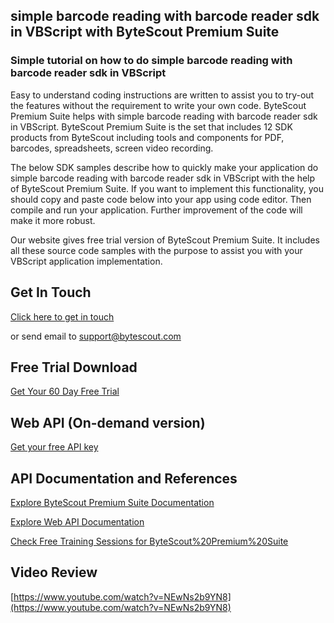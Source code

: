 ## simple barcode reading with barcode reader sdk in VBScript with ByteScout Premium Suite

### Simple tutorial on how to do simple barcode reading with barcode reader sdk in VBScript

Easy to understand coding instructions are written to assist you to try-out the features without the requirement to write your own code. ByteScout Premium Suite helps with simple barcode reading with barcode reader sdk in VBScript. ByteScout Premium Suite is the set that includes 12 SDK products from ByteScout including tools and components for PDF, barcodes, spreadsheets, screen video recording.

The below SDK samples describe how to quickly make your application do simple barcode reading with barcode reader sdk in VBScript with the help of ByteScout Premium Suite. If you want to implement this functionality, you should copy and paste code below into your app using code editor. Then compile and run your application. Further improvement of the code will make it more robust.

Our website gives free trial version of ByteScout Premium Suite. It includes all these source code samples with the purpose to assist you with your VBScript application implementation.

## Get In Touch

[Click here to get in touch](https://bytescout.zendesk.com/hc/en-us/requests/new?subject=ByteScout%20Premium%20Suite%20Question)

or send email to [support@bytescout.com](mailto:support@bytescout.com?subject=ByteScout%20Premium%20Suite%20Question) 

## Free Trial Download

[Get Your 60 Day Free Trial](https://bytescout.com/download/web-installer?utm_source=github-readme)

## Web API (On-demand version)

[Get your free API key](https://pdf.co/documentation/api?utm_source=github-readme)

## API Documentation and References

[Explore ByteScout Premium Suite Documentation](https://bytescout.com/documentation/index.html?utm_source=github-readme)

[Explore Web API Documentation](https://pdf.co/documentation/api?utm_source=github-readme)

[Check Free Training Sessions for ByteScout%20Premium%20Suite](https://academy.bytescout.com/)

## Video Review

[https://www.youtube.com/watch?v=NEwNs2b9YN8](https://www.youtube.com/watch?v=NEwNs2b9YN8)